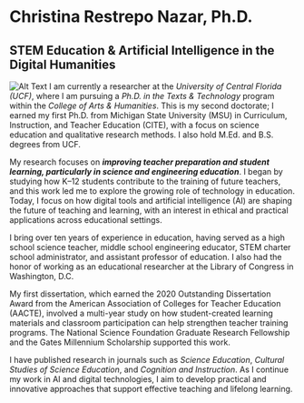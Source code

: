 # Christina Restrepo Nazar, Ph.D.
## STEM Education & Artificial Intelligence in the Digital Humanities 
![Alt Text](https://IMG_0083.HEIC)
I am currently a researcher at the *University of Central Florida (UCF)*, where I am pursuing a *Ph.D. in the Texts & Technology* program within the *College of Arts & Humanities*. This is my second doctorate; I earned my first Ph.D. from Michigan State University (MSU) in Curriculum, Instruction, and Teacher Education (CITE), with a focus on science education and qualitative research methods. I also hold M.Ed. and B.S. degrees from UCF.

My research focuses on ***improving teacher preparation and student learning, particularly in science and engineering education***. I began by studying how K–12 students contribute to the training of future teachers, and this work led me to explore the growing role of technology in education. Today, I focus on how digital tools and artificial intelligence (AI) are shaping the future of teaching and learning, with an interest in ethical and practical applications across educational settings.

I bring over ten years of experience in education, having served as a high school science teacher, middle school engineering educator, STEM charter school administrator, and assistant professor of education. I also had the honor of working as an educational researcher at the Library of Congress in Washington, D.C.

My first dissertation, which earned the 2020 Outstanding Dissertation Award from the American Association of Colleges for Teacher Education (AACTE), involved a multi-year study on how student-created learning materials and classroom participation can help strengthen teacher training programs. The National Science Foundation Graduate Research Fellowship and the Gates Millennium Scholarship supported this work.

I have published research in journals such as *Science Education*, *Cultural Studies of Science Education*, and *Cognition and Instruction*. As I continue my work in AI and digital technologies, I aim to develop practical and innovative approaches that support effective teaching and lifelong learning.
